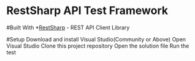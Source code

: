 # RestSharp API Test Framework

#Built With
*<a href="https://restsharp.dev/">RestSharp</a> - REST API Client Library

#Setup
Download and install Visual Studio(Community or Above)
Open Visual Studio
Clone this project repository
Open the solution file
Run the test
